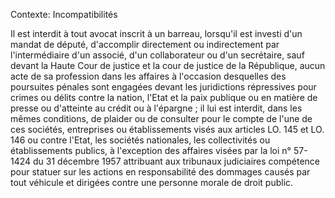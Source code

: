Contexte: Incompatibilités

Il est interdit à tout avocat inscrit à un barreau, lorsqu'il est investi d'un mandat de député, d'accomplir directement ou indirectement par l'intermédiaire d'un associé, d'un collaborateur ou d'un secrétaire, sauf devant la Haute Cour de justice et la cour de justice de la République, aucun acte de sa profession dans les affaires à l'occasion desquelles des poursuites pénales sont engagées devant les juridictions répressives pour crimes ou délits contre la nation, l'Etat et la paix publique ou en matière de presse ou d'atteinte au crédit ou à l'épargne ; il lui est interdit, dans les mêmes conditions, de plaider ou de consulter pour le compte de l'une de ces sociétés, entreprises ou établissements visés aux articles LO. 145 et LO. 146 ou contre l'Etat, les sociétés nationales, les collectivités ou établissements publics, à l'exception des affaires visées par la loi n° 57-1424 du 31 décembre 1957 attribuant aux tribunaux judiciaires compétence pour statuer sur les actions en responsabilité des dommages causés par tout véhicule et dirigées contre une personne morale de droit public.